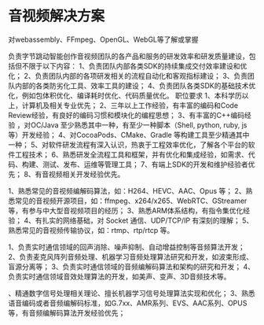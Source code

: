 
# 音视频解决方案

对webassembly、FFmpeg、OpenGL、WebGL等了解或掌握


负责字节跳动智能创作音视频团队的各产品和服务的研发效率和研发质量建设，包括但不限于以下内容：
1、负责团队内部各类SDK的持续集成交付效率建设和优化；
2、负责团队内部的各项研发相关的流程自动化和客观指标建设；
3、负责团队内部的各类防劣化工具、效率工具的建设；
4、负责团队各类SDK的基础技术优化，例如包体积优化、编译耗时优化、代码质量优化。
职位要求
1、本科学历以上，计算机及相关专业优先；
2、三年以上工作经验，有丰富的编码和Code Review经验，有良好的编码习惯和模块化的编程思想；
3、有丰富的C++编码经验 ，对OC/Java 至少熟悉其中一种，有至少一种脚本（Shell, python, ruby, js等）开发经验；
4、对CocoaPods、CMake、Gradle 等构建工具至少精通其中一种；
5、对软件研发流程有深入认识，热衷于工程效率优化，了解各个平台的软件工程技术；
6、熟悉研发全流程工具和框架，并有优化和集成经验，如需求、代码、构建、测试、发布、运维等管理工具；
7、有端上SDK的开发和维护经验者优先；
8、有音视频相关开发经验优先。


1、熟悉常见的音视频编解码算法，如：H264、HEVC、AAC、Opus 等；
2、熟悉常见的音视频开源项目，如：ffmpeg、x264/x265、WebRTC、GStreamer等，有参与中大型音视频项目的经历；
3、熟悉ARM体系结构，有指令集优化经验；
4、有扎实的网络基础，对 Socket 通信、UDP/TCP/IP 有深刻的理解；
5、熟悉常见的音视频传输协议，如：rtmp、rtp/rtcp 等。


1、负责实时通信领域的回声消除、噪声抑制、自动增益控制等音频算法开发；
2、负责麦克风阵列音频处理、机器学习音频处理算法研究和开发，如波束形成、盲源分离等；
3、负责实时通信领域的音频编解码算法和架构的研究和开发；
4、负责实时通信领域音效处理算法的开发，如美声、变声、3D音频技术等。

、精通数字信号处理相关理论、擅长机器学习信号处理算法实现和优化；
3、熟悉语音编码或者音频编解码标准，如G.7xx、AMR系列、EVS、AAC系列、OPUS等，有音频编解码算法开发经验优先；